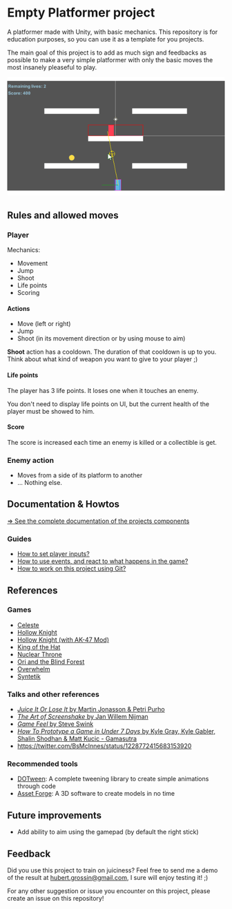 # Empty Platformer project

A platformer made with Unity, with basic mechanics. This repository is for education purposes, so you can use it as a template for you projects.

The main goal of this project is to add as much sign and feedbacks as possible to make a very simple platformer with only the basic moves the most insanely pleaseful to play.

![*Empty Platformer* animated demo](./Docs/images/empty-platformer.gif)

## Rules and allowed moves

### Player

Mechanics:

- Movement
- Jump
- Shoot
- Life points
- Scoring

#### Actions

- Move (left or right)
- Jump
- Shoot (in its movement direction or by using mouse to aim)

**Shoot** action has a cooldown. The duration of that cooldown is up to you. Think about what kind of weapon you want to give to your player ;)

#### Life points

The player has 3 life points. It loses one when it touches an enemy.

You don't need to display life points on UI, but the current health of the player must be showed to him.

#### Score

The score is increased each time an enemy is killed or a collectible is get.

### Enemy action

- Moves from a side of its platform to another
- ... Nothing else.

## Documentation & Howtos

[=> See the complete documentation of the projects components](./Docs/README.md)

### Guides

- [How to set player inputs?](./Docs/howto-inputs.md)
- [How to use events, and react to what happens in the game?](./Docs/howto-events.md)
- [How to work on this project using Git?](./Docs/howto-git.md)

## References

### Games

- [Celeste](https://www.youtube.com/watch?v=70d9irlxiB4)
- [Hollow Knight](www.youtube.com/watch?v=UAO2urG23S4)
- [Hollow Knight (with AK-47 Mod)](https://youtu.be/bq6OJdNcJAw?t=399)
- [King of the Hat](https://www.youtube.com/watch?v=4khBEOIwjyQ)
- [Nuclear Throne](https://www.youtube.com/watch?v=7LSs1bj41P4)
- [Ori and the Blind Forest](https://www.youtube.com/watch?v=cklw-Yu3moE)
- [Overwhelm](https://www.youtube.com/watch?v=yto8PGUWf8U)
- [Syntetik](https://www.youtube.com/watch?v=v5-EYFkf-KU)

### Talks and other references

- [*Juice It Or Lose It* by Martin Jonasson & Petri Purho](https://www.youtube.com/watch?v=Fy0aCDmgnxg)
- [*The Art of Screenshake* by Jan Willem Nijman](https://www.youtube.com/watch?v=AJdEqssNZ-U)
- [*Game Feel* by Steve Swink](http://www.game-feel.com)
- [*How To Prototype a Game in Under 7 Days* by Kyle Gray, Kyle Gabler, Shalin Shodhan & Matt Kucic - Gamasutra](https://www.gamasutra.com/view/feature/2438/how_to_prototype_a_game_in_under_7_.php)
- https://twitter.com/BsMcInnes/status/1228772415683153920

### Recommended tools

- [DOTween](https://assetstore.unity.com/packages/tools/animation/dotween-hotween-v2-27676): A complete tweening library to create simple animations through code
- [Asset Forge](https://assetforge.io): A 3D software to create models in no time

## Future improvements

- Add ability to aim using the gamepad (by default the right stick)

## Feedback

Did you use this project to train on juiciness? Feel free to send me a demo of the result at [hubert.grossin@gmail.com](mailto:hubert.grossin@gmail.com), I sure will enjoy testing it! ;)

For any other suggestion or issue you encounter on this project, please create an issue on this repository!